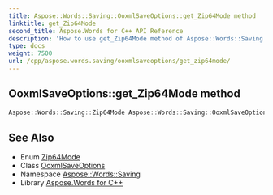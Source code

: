 ```yaml
---
title: Aspose::Words::Saving::OoxmlSaveOptions::get_Zip64Mode method
linktitle: get_Zip64Mode
second_title: Aspose.Words for C++ API Reference
description: 'How to use get_Zip64Mode method of Aspose::Words::Saving::OoxmlSaveOptions class in C++.'
type: docs
weight: 7500
url: /cpp/aspose.words.saving/ooxmlsaveoptions/get_zip64mode/
---
```

## OoxmlSaveOptions::get_Zip64Mode method




```cpp
Aspose::Words::Saving::Zip64Mode Aspose::Words::Saving::OoxmlSaveOptions::get_Zip64Mode() const
```

## See Also

* Enum [Zip64Mode](../../zip64mode/)
* Class [OoxmlSaveOptions](../)
* Namespace [Aspose::Words::Saving](../../)
* Library [Aspose.Words for C++](../../../)
